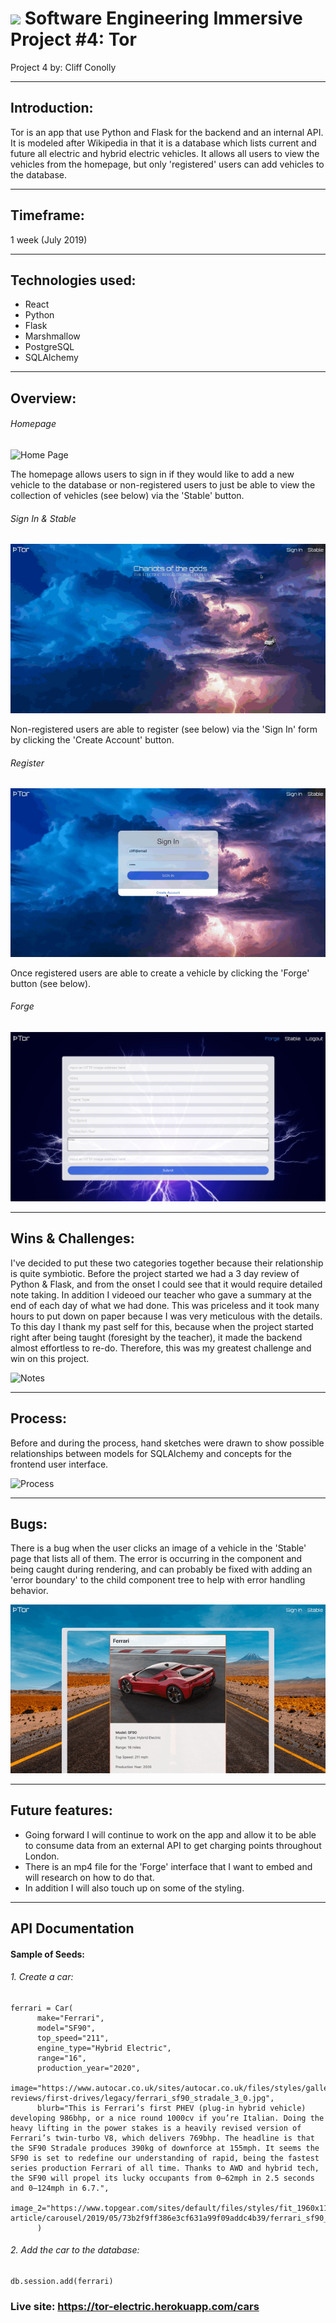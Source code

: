# ![](https://ga-dash.s3.amazonaws.com/production/assets/logo-9f88ae6c9c3871690e33280fcf557f33.png) Software Engineering Immersive Project #4: Tor

Project 4 by:  Cliff Conolly

---

## Introduction:

Tor is an app that use Python and Flask for the backend and an internal API. It is modeled after Wikipedia in that it is a database which lists current and future all electric and hybrid electric vehicles. It allows all users to view the vehicles from the homepage, but only 'registered' users can add vehicles to the database.

---

## Timeframe:
1 week (July 2019)

---


## Technologies used:
* React
* Python
* Flask
* Marshmallow
* PostgreSQL
* SQLAlchemy

---


## Overview:


###### Homepage
![Home Page](src/assets/screenshots/homepage.png)

The homepage allows users to sign in if they would like to add a new vehicle to the database or non-registered users to just be able to view the collection of vehicles (see below) via the 'Stable' button.

###### Sign In & Stable
![Sign In & Stable](src/assets/screenshots/sign_in.gif)

Non-registered users are able to register (see below) via the 'Sign In' form by clicking the 'Create Account' button.


###### Register
![Register](src/assets/screenshots/register.gif)


Once registered users are able to create a vehicle by clicking the 'Forge' button (see below).


###### Forge
![Forge](src/assets/screenshots/forge.png)

---

## Wins & Challenges:

I've decided to put these two categories together because their relationship is quite symbiotic. Before the project started we had a 3 day review of Python & Flask, and from the onset I could see that it would require detailed note taking. In addition I videoed our teacher who gave a summary at the end of each day of what we had done. This was priceless and it took many hours to put down on paper because I was very meticulous with the details. To this day I thank my past self for this, because when the project started right after being taught (foresight by the teacher), it made the backend almost effortless to re-do. Therefore, this was my greatest challenge and win on this project.


![Notes](src/assets/screenshots/notes.gif)

---

## Process:

Before and during the process, hand sketches were drawn to show possible relationships between models for SQLAlchemy and concepts for the frontend user interface.

![Process](src/assets/screenshots/TorProcess.gif)

---

## Bugs:

There is a bug when the user clicks an image of a vehicle in the 'Stable' page that lists all of them. The error is occurring in the <CarsShow> component and being caught during rendering, and can probably be fixed with adding an 'error boundary' to the child component tree to help with error handling behavior.

![Bug](src/assets/screenshots/bug.gif)

---

## Future features:

- Going forward I will continue to work on the app and allow it to be able to consume data from an external API to get charging points throughout London.
- There is an mp4 file for the 'Forge' interface that I want to embed and will research on how to do that.
- In addition I will also touch up on some of the styling.

---

## API Documentation

#### Sample of Seeds:

###### 1. Create a car:

```
ferrari = Car(
      make="Ferrari",
      model="SF90",
      top_speed="211",
      engine_type="Hybrid Electric",
      range="16",
      production_year="2020",
      image="https://www.autocar.co.uk/sites/autocar.co.uk/files/styles/gallery_slide/public/images/car-reviews/first-drives/legacy/ferrari_sf90_stradale_3_0.jpg",
      blurb="This is Ferrari’s first PHEV (plug-in hybrid vehicle) developing 986bhp, or a nice round 1000cv if you’re Italian. Doing the heavy lifting in the power stakes is a heavily revised version of Ferrari’s twin-turbo V8, which delivers 769bhp. The headline is that the SF90 Stradale produces 390kg of downforce at 155mph. It seems the SF90 is set to redefine our understanding of rapid, being the fastest series production Ferrari of all time. Thanks to AWD and hybrid tech, the SF90 will propel its lucky occupants from 0–62mph in 2.5 seconds and 0–124mph in 6.7.",
      image_2="https://www.topgear.com/sites/default/files/styles/fit_1960x1102/public/images/news-article/carousel/2019/05/73b2f9ff386e3cf631a99f09addc4b39/ferrari_sf90_stradale_4.jpg"
      )
```

###### 2. Add the car to the database:

```
db.session.add(ferrari)
```


### Live site: https://tor-electric.herokuapp.com/cars
